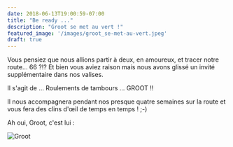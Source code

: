 ```yaml
---
date: 2018-06-13T19:00:59-07:00
title: "Be ready ..."
description: "Groot se met au vert !"
featured_image: '/images/groot_se-met-au-vert.jpeg'
draft: true
---
```



Vous pensiez que nous allions partir à deux, en amoureux, et tracer notre route... 66 ?!? Et bien vous aviez raison mais nous avons glissé un invité supplémentaire dans nos valises.

Il s'agit de ... Roulements de tambours ... GROOT !!

Il nous accompagnera pendant nos presque quatre semaines sur la route et vous fera des clins d'œil de temps en temps ! ;-)

Ah oui, Groot, c'est lui :

![Groot](/images/groot_optimised.png)
